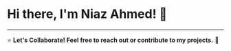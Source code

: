 # Hi there, I'm Niaz Ahmed! 👋

---
⭐ **Let's Collaborate! Feel free to reach out or contribute to my projects.** 🚀
